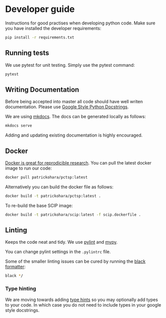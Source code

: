 # Developer guide

Instructions for good practises when developing python code.
Make sure you have installed the developer requirements:

```bash
pip install -r requirements.txt
```

## Running tests

We use pytest for unit testing.
Simply use the pytest command:

```bash
pytest
```

## Writing Documentation

Before being accepted into master all code should have well writen documentation.
Please use [Google Style Python Docstrings](https://sphinxcontrib-napoleon.readthedocs.io/en/latest/example_google.html).

We are using [mkdocs](https://www.mkdocs.org/#getting-started).
The docs can be generated locally as follows:

```bash
mkdocs serve
```

Adding and updating existing documentation is highly encouraged.

## Docker

[Docker is great for reprodicible research](https://reproducible-analysis-workshop.readthedocs.io/en/latest/8.Intro-Docker.html).
You can pull the latest docker image to run our code:

```bash
docker pull patrickohara/pctsp:latest
```

Alternatively you can build the docker file as follows:

```bash
docker build -t patrickohara/pctsp:latest .
```

To re-build the base SCIP image:

```bash
docker build -t patrickohara/scip:latest -f scip.dockerfile .
```

## Linting

Keeps the code neat and tidy.
We use [pylint](https://www.pylint.org/) and [mypy](http://mypy-lang.org/).

You can change pylint settings in the `.pylintrc` file.

Some of the smaller linting issues can be cured by running the [black formatter](https://github.com/psf/black):

```bash
black */
```

### Type hinting

We are moving towards adding [type hints](https://docs.python.org/3.8/library/typing.html) so you may optionally add types to your code.
In which case you do not need to include types in your google style docstrings.

